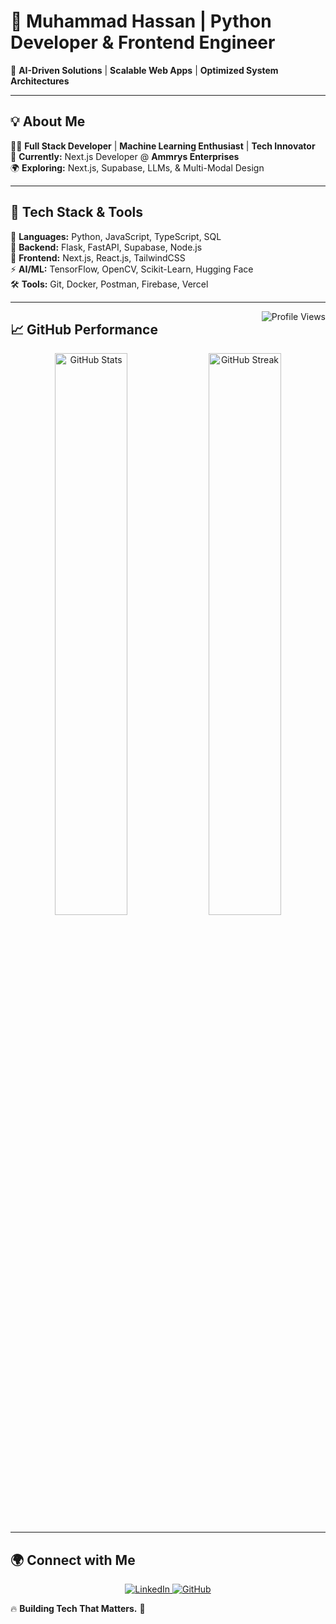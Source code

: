 # 👑 Muhammad Hassan | Python Developer & Frontend Engineer  

🔹 **AI-Driven Solutions** | **Scalable Web Apps** | **Optimized System Architectures**  

---

## 💡 About Me  
👨‍💻 **Full Stack Developer** | **Machine Learning Enthusiast** | **Tech Innovator**  
🚀 **Currently:** Next.js Developer @ **Ammrys Enterprises**  
🌍 **Exploring:** Next.js, Supabase, LLMs, & Multi-Modal Design  

---

## 🚀 Tech Stack & Tools  
🧠 **Languages:** Python, JavaScript, TypeScript, SQL  
🔩 **Backend:** Flask, FastAPI, Supabase, Node.js  
🎨 **Frontend:** Next.js, React.js, TailwindCSS  
⚡ **AI/ML:** TensorFlow, OpenCV, Scikit-Learn, Hugging Face  
🛠 **Tools:** Git, Docker, Postman, Firebase, Vercel  

---

<img src="https://komarev.com/ghpvc/?username=Muhammad-Hassan-100&label=Profile%20views&color=11eb11&style=for-the-badge" alt="Profile Views" align="right" />

## 📈 GitHub Performance  
<p align="center">
  <img src="https://github-readme-stats.vercel.app/api?username=Muhammad-Hassan-100&show_icons=true&theme=highcontrast" width="48%" alt="GitHub Stats">
  <img src="https://github-readme-streak-stats.herokuapp.com/?user=Muhammad-Hassan-100&show_icons=true&theme=highcontrast" width="48%" alt="GitHub Streak">
</p>

---

## 🌍 Connect with Me  
<p align="center">
  <a href="[https://linkedin.com/in/muhammadhassan](https://www.linkedin.com/in/muhammad-hassan-997632214/)">
    <img src="https://img.shields.io/badge/LinkedIn-0077B5?style=for-the-badge&logo=linkedin&logoColor=white" alt="LinkedIn">
  </a>
  <a href="https://github.com/Muhammad-Hassan-100">
    <img src="https://img.shields.io/badge/GitHub-000?style=for-the-badge&logo=github&logoColor=white" alt="GitHub">
  </a>
</p>

🔥 **Building Tech That Matters.** 🚀  
